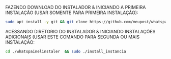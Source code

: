 FAZENDO DOWNLOAD DO INSTALADOR & INICIANDO A PRIMEIRA INSTALAÇÃO (USAR SOMENTE PARA PRIMEIRA INSTALAÇÃO):

```bash
sudo apt install -y git && git clone https://github.com/meupost/whatspainelinstaler && sudo chmod -R 777 whatspainelinstaler  && cd whatspainelinstaler  && sudo ./install_primaria
```

ACESSANDO DIRETORIO DO INSTALADOR & INICIANDO INSTALAÇÕES ADICIONAIS (USAR ESTE COMANDO PARA SEGUNDA OU MAIS INSTALAÇÃO:
```bash
cd ./whatspainelinstaler  && sudo ./install_instancia
```
